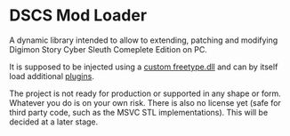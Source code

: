 # DSCS Mod Loader
A dynamic library intended to allow to extending, patching and modifying Digimon Story Cyber Sleuth Comeplete Edition on PC.

It is supposed to be injected using a [custom freetype.dll](https://github.com/SydMontague/DSCS-Freetype) and can by itself load additional [plugins](https://github.com/SydMontague/DSCSPluginTemplate/).

The project is not ready for production or supported in any shape or form. Whatever you do is on your own risk.
There is also no license yet (safe for third party code, such as the MSVC STL implementations). This will be decided at a later stage.

